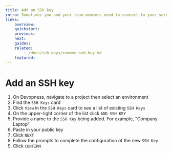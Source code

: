 ```yaml
---
title: Add an SSH key
intro: Sometimes you and your team members need to connect to your servers to run commands from the terminal. Add SSH keys to environment servers to ensure secure server access by only the authorized SSH keys.
links:
    overview:
    quickstart:
    previous:
    next:
    guides:
    related:
        - /docs/ssh-keys/remove-ssh-key.md
    featured:
---
```


# Add an SSH key
1. On Devopness, navigate to a project then select an environment
2. Find the `SSH Keys` card
3. Click `View` in the `SSH Keys` card to see a list of existing `SSH Keys`
4. On the upper-right corner of the list click `ADD SSH KEY`
5. Provide a name to the `SSH Key` being added. For example, "Company Laptop"
6. Paste in your public key
7. Click `NEXT`
8. Follow the prompts to complete the configuration of the new `SSH Key`
9. Click `CONFIRM`
